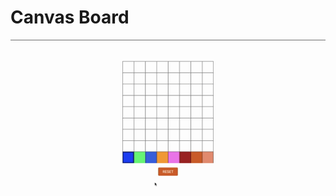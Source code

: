 # Canvas Board

![canvas-board](https://raw.githubusercontent.com/anandsimmy/canvas-board/main/canvas.gif)
